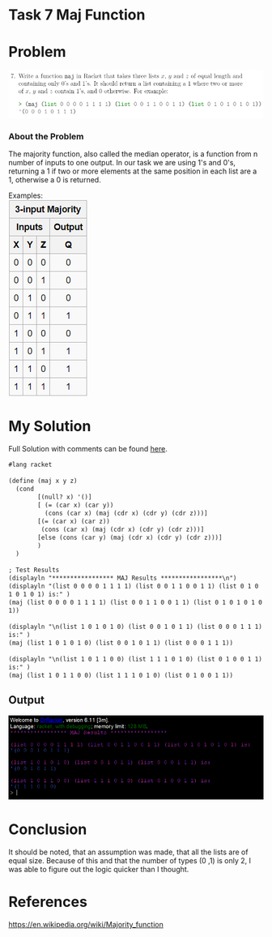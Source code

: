 # Task 7 Maj Function

# Problem
<img src="images/task7.png">

### About the Problem
The majority function, also called the median operator, is a function from n number of inputs to one output. In our task we are using 1's and 0's, returning a 1 if two or more elements at the same position in each list are a 1, otherwise a 0 is returned.

Examples:  
<img src="images/example.png">

# My Solution
Full Solution with comments can be found [here](https://github.com/moranpatrick/Theory-Of-Algorithms/blob/master/Tasks/Task7/Task7.rkt).
```Racket
#lang racket

(define (maj x y z)
  (cond 
        [(null? x) '()]
        [ (= (car x) (car y))
          (cons (car x) (maj (cdr x) (cdr y) (cdr z)))]
        [(= (car x) (car z))
         (cons (car x) (maj (cdr x) (cdr y) (cdr z)))]
        [else (cons (car y) (maj (cdr x) (cdr y) (cdr z)))]
        )
  )

; Test Results
(displayln "***************** MAJ Results *****************\n")
(displayln "(list 0 0 0 0 1 1 1 1) (list 0 0 1 1 0 0 1 1) (list 0 1 0 1 0 1 0 1) is:" )
(maj (list 0 0 0 0 1 1 1 1) (list 0 0 1 1 0 0 1 1) (list 0 1 0 1 0 1 0 1))

(displayln "\n(list 1 0 1 0 1 0) (list 0 0 1 0 1 1) (list 0 0 0 1 1 1) is:" )
(maj (list 1 0 1 0 1 0) (list 0 0 1 0 1 1) (list 0 0 0 1 1 1)) 

(displayln "\n(list 1 0 1 1 0 0) (list 1 1 1 0 1 0) (list 0 1 0 0 1 1) is:" )
(maj (list 1 0 1 1 0 0) (list 1 1 1 0 1 0) (list 0 1 0 0 1 1)) 

```

## Output
<img src="images/output.png">

# Conclusion
It should be noted, that an assumption was made, that all the lists are of equal size. Because of this and that the number of types (0 ,1) is only 2, I was able to figure out the logic quicker than I thought. 

# References
https://en.wikipedia.org/wiki/Majority_function


